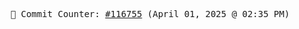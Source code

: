 <p align="center">
    <samp>
        📮 Commit Counter: <a href="https://github.com/Javascript-void0/Javascript-void0/commits/main">#116755</a> (April 01, 2025 @ 02:35 PM)
    </samp>
</p>